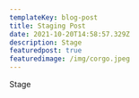 ```yaml
---
templateKey: blog-post
title: Staging Post
date: 2021-10-20T14:58:57.329Z
description: Stage
featuredpost: true
featuredimage: /img/corgo.jpeg
---
```

Stage